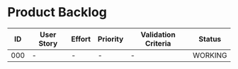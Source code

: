# Product Backlog

| ID | User Story | Effort | Priority | Validation Criteria | Status |
|----|------------|--------|----------|---------------------|--------|
| 000 | - | - | - | - | WORKING |